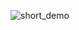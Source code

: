 ![short_demo](https://github.com/dazzlemon/khinsider-downloader/assets/30831873/730f2f31-3a0d-4133-8fba-e707a3008218)
